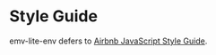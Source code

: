 # Style Guide
emv-lite-env defers to [Airbnb JavaScript Style Guide](https://github.com/airbnb/javascript).
